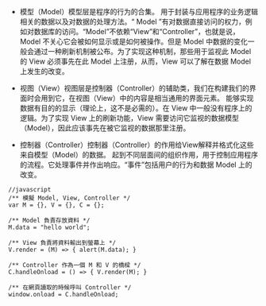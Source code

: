 - 模型（Model）模型层是程序的行为的合集。
  用于封装与应用程序的业务逻辑相关的数据以及对数据的处理方法。“ Model ”有对数据直接访问的权力，例如对数据库的访问。“Model”不依赖“View”和“Controller”，也就是说， Model 不关心它会被如何显示或是如何被操作。但是 Model 中数据的变化一般会通过一种刷新机制被公布。为了实现这种机制，那些用于监视此 Model 的 View 必须事先在此 Model 上注册，从而，View 可以了解在数据 Model 上发生的改变。
  
- 视图（View）视图层是控制器（Controller）的辅助类，我们在构建我们的界面时会用到它，在视图（View）中的内容是相当通用的界面元素。
能够实现数据有目的的显示（理论上，这不是必需的）。在 View 中一般没有程序上的逻辑。为了实现 View 上的刷新功能，View 需要访问它监视的数据模型（Model），因此应该事先在被它监视的数据那里注册。

- 控制器（Controller）控制器（Controller）的作用给View解释并格式化这些来自模型（Model）的数据。
起到不同层面间的组织作用，用于控制应用程序的流程。它处理事件并作出响应。“事件”包括用户的行为和数据 Model 上的改变。

```
//javascript
/** 模擬 Model, View, Controller */
var M = {}, V = {}, C = {};

/** Model 負責存放資料 */
M.data = "hello world";

/** View 負責將資料輸出到螢幕上 */
V.render = (M) => { alert(M.data); }

/** Controller 作為一個 M 和 V 的橋樑 */
C.handleOnload = () => { V.render(M); }

/** 在網頁讀取的時候呼叫 Controller */
window.onload = C.handleOnload;
```